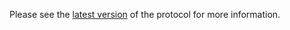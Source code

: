 Please see the [latest version](https://github.com/dirk/openprofile-protocol/blob/master/openprofile-0.2.txt) of the protocol for more information.